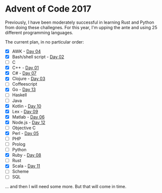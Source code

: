 # Advent of Code 2017

Previously, I have been moderately successful in learning Rust and
Python from doing these challegnes. For this year, I'm upping the ante
and using 25 different programming languages.

The current plan, in no particular order:

- [x] AWK - [Day 04](./day-04/solution.awk)
- [x] Bash/shell script - [Day 02](./day-02/solution.sh)
- [ ] C
- [x] C++ - [Day 01](./day-01/solution.cpp)
- [x] C# - [Day 07](./day-07/solution.cs)
- [x] Clojure - [Day 03](./day-03/solution.clj)
- [ ] Coffeescript
- [x] Go - [Day 13](./day-13/solution.go)
- [ ] Haskell
- [ ] Java
- [x] Kotlin - [Day 10](./day-10/solution.kt)
- [x] Lex - [Day 09](./day-09/solution.l)
- [x] Matlab - [Day 06](./day-06)
- [x] Node.js - [Day 12](./day-12/solution.js)
- [ ] Objective C
- [x] Perl - [Day 05](./day-05/solution.pl)
- [ ] PHP
- [ ] Prolog
- [ ] Python
- [x] Ruby - [Day 08](./day-08/solution.rb)
- [ ] Rust
- [x] Scala - [Day 11](./day-11/solution.scala)
- [ ] Scheme
- [ ] SQL

… and then I will need some more. But that will come in time.
